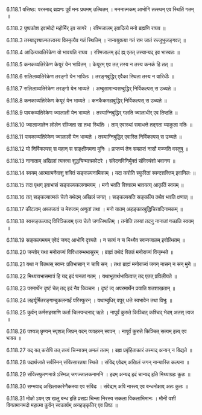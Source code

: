 6.118.1
वसिष्ठः:
परस्माद् ब्रह्मणः पूर्वं मनः प्रथमम् उत्थितम् ।
मननात्मकम् आभोगि तत्स्थम् एव स्थितिं गतम् ॥


6.118.2
पुष्पकोश इवामोदो महोर्मिर् इव सागरे ।
रश्मिजालम् इवादित्ये मनो ब्रह्मणि राघव ॥


6.118.3
तस्यादृश्यात्मतत्त्वस्य विस्मृत्यैव गतं स्थितिम् ।
नान्ययुक्त्या गतं राम जातं रज्जुभुजङ्गवत् ॥


6.118.4
आदित्यव्यतिरेकेण यो भावयति राघव ।
रश्मिजालम् इदं ह्य् एतत् तस्यान्यद् इव भास्वतः ॥


6.118.5
कनकव्यतिरेकेण केयूरं येन भावितम् ।
केयूरम् एव तत् तस्य न तस्य कनकं हि तत् ॥


6.118.6
सलिलव्यतिरेकेण तरङ्गो येन भावितः ।
तरङ्गबुद्धिर् एवैका स्थिता तस्य न वारिधीः ॥


6.118.7
सलिलाव्यतिरेकेण तरङ्गो येन भाव्यते ।
अम्बुसामान्यसम्बुद्धिर् निर्विकल्पस् स उच्यते ॥


6.118.8
कनकाव्यतिरेकेण केयूरं येन भाव्यते ।
कनकैकमहाबुद्धिर् निर्विकल्पस् स उच्यते ॥


6.118.9
पावकव्यतिरेकेण ज्वालाली येन भाव्यते ।
तस्याग्निबुद्धिर् गलति ज्वालाधीर् एव तिष्ठति ॥


6.118.10
ज्वालाजालेन लोलेन रञ्जिता सा तथा स्थितिः ।
ताम् एवास्थां समाधत्ते तद्गता व्याकुला मतिः ॥


6.118.11
पावकाव्यतिरेकेण ज्वालाली येन भाव्यते ।
तस्याग्निबुद्धिर् एवास्ति निर्विकल्पस् स उच्यते ॥


6.118.12
यो निर्विकल्पस् स महान् स सङ्क्षीणमना मुनिः ।
प्राप्तव्यं तेन सम्प्राप्तं नासौ मज्जति वस्तुषु ॥


6.118.13
नानाताम् अखिलां त्यक्त्वा शुद्धचिन्मात्रकोटरे ।
संवेदनविनिर्मुक्तं संवित्त्यंशो भवानघ ॥


6.118.14
स्वयम् आत्मात्मनैवाशु शक्तिं सङ्कल्पनामिकाम् ।
यदा करोति स्फुरितां स्पन्दशक्तिम् इवानिलः ॥


6.118.15
तदा पृथग् इवाभासं सङ्कल्पकलनामयम् ।
मनो भवति विश्वात्म भावयत्य् आकृतिं स्वयम् ॥


6.118.16
तत् सङ्कल्पात्मकं चेतो यथेदम् अखिलं जगत् ।
सङ्कल्पयति सङ्कल्पि तथैव भवति क्षणात् ॥


6.118.17
कीटत्वम् अब्जजत्वं च मेरुत्वम् अणुतां तथा ।
मनो यातम् अहङ्कारबुद्धिचित्तादिनामकम् ॥


6.118.18
स्वसङ्कल्पाद् विरिञ्चित्वम् एत्य चेतो जगत्स्थितिम् ।
तनोति तस्यां तदनु नानातां गच्छति स्वयम् ॥


6.118.19
सङ्कल्पमयम् एवेदं जगद् आभोगि दृश्यते ।
न सत्यं न च मिथ्यैव स्वप्नजालम् इवोत्थितम् ॥


6.118.20
जन्तोर् यथा मनोराज्यं विविधारम्भभासुरम् ।
ब्राह्मं तथेदं विततं मनोराज्यं विजृम्भते ॥


6.118.21
यथा न वितथस् स्वप्नः प्रतिभासान् न चापि सन् ।
तथा ब्राह्मं मनोराज्यं जगन् नासन् न सन् मुने ॥


6.118.22
मिथ्यावभासमात्रं हि यद् इदं घनतां गतम् ।
यथाभूतार्थभावित्वात् तद् एतत् प्रविलीयते ॥


6.118.23
परमार्थेन दृष्टं चेत् तद् इदं नैव किञ्चन ।
दृष्टं त्व् अपरमार्थेन प्रयाति शतशाखताम् ॥


6.118.24
लहर्यूर्मितरङ्गाम्बुकलनार्हं परिस्फुरन् ।
यथाम्बुधिर् वपुर् धत्ते स्वभावेन तथा विभुः ॥


6.118.25
कुर्वन् कर्मसहस्राणि कर्ता चित्स्पन्दनाद् ऋते ।
नापूर्वं कुरुते किञ्चित् कश्चिद् भेदम् अतस् त्यज ॥


6.118.26
पश्यञ् छृण्वन् स्पृशञ् जिघ्रन् वदन् व्यवहरन् स्वपन् ।
नापूर्वं कुरुते किञ्चित् सत्यम् इत्य् एव भावय ॥


6.118.27
यद् यत् करोषि तत् तत्त्वं चिन्मात्रम् अमलं ततम् ।
ब्रह्म प्रबृंहिताकारं तस्माद् अन्यन् न विद्यते ॥


6.118.28
पदार्थजाते सर्वस्मिन् संवित्सारतया स्थिते ।
संविद् एवेदम् अखिलं जगन् नान्यास्ति कल्पना ॥


6.118.29
संवित्स्फुरणमात्रे ऽस्मिञ् जगज्जालकनामनि ।
इदम् अन्यद् इदं चान्यद् इति मिथ्याग्रहः कुतः ॥


6.118.30
सम्भवाद् अखिलाकारेणैकस्या एव संविदः ।
संवेद्यम् अपि नास्त्य् एव बन्धमोक्षाव् अतः कुतः ॥


6.118.31
मोक्षो ऽयम् एष खलु बन्ध इति प्रसह्य चिन्ता निरस्य सकला विकलाभिमानः ।
मौनी वशी विगतमानमदो महात्मा कुर्वन् स्वकार्यम् अनहङ्कृतिर् एव तिष्ठ ॥

